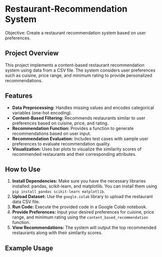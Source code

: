 # Restaurant-Recommendation System
Objective: Create a restaurant recommendation system based on user preferences.

## Project Overview

This project implements a content-based restaurant recommendation system using data from a CSV file. The system considers user preferences such as cuisine, price range, and minimum rating to provide personalized recommendations.

## Features

- **Data Preprocessing:** Handles missing values and encodes categorical variables (one-hot encoding).
- **Content-Based Filtering:** Recommends restaurants similar to user preferences based on cuisine, price, and rating.
- **Recommendation Function:** Provides a function to generate recommendations based on user input.
- **Recommendation Evaluation:** Includes test cases with sample user preferences to evaluate recommendation quality.
- **Visualization:** Uses bar plots to visualize the similarity scores of recommended restaurants and their corresponding attributes.


## How to Use

1. **Install Dependencies:** Make sure you have the necessary libraries installed: pandas, scikit-learn, and matplotlib. You can install them using `pip install pandas scikit-learn matplotlib`.
2. **Upload Dataset:** Use the `google.colab` library to upload the restaurant data CSV file.
3. **Run Code:** Execute the provided code in a Google Colab notebook.
4. **Provide Preferences:** Input your desired preferences for cuisine, price range, and minimum rating using the `content_based_recommendation` function.
5. **View Recommendations:** The system will output the top recommended restaurants along with their similarity scores.

## Example Usage
